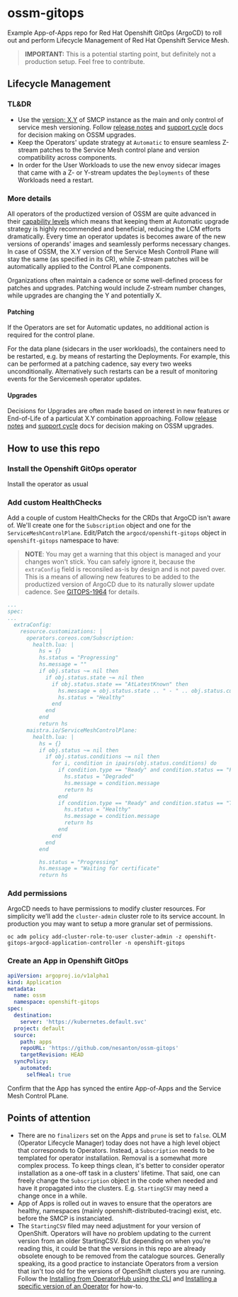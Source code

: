 # ossm-gitops

Example App-of-Apps repo for Red Hat Openshift GitOps (ArgoCD) to roll out and perform Lifecycle Management of Red Hat Openshift Service Mesh.

>**IMPORTANT:** This is a potential starting point, but definitely not a production setup. Feel free to contribute.

## Lifecycle Management

### TL&DR

* Use the [version: X.Y](https://github.com/nesanton/ossm-gitops/blob/ac07b486544349ff76eb9a5f2595b7bb5a0fa923/smcp/smcp.yml#L30) of SMCP instance as the main and only control of service mesh versioning. Follow [release notes](https://docs.openshift.com/container-platform/4.13/service_mesh/v2x/servicemesh-release-notes.html#component-versions-included-in-red-hat-openshift-service-mesh-version-2-4) and [support cycle](https://access.redhat.com/support/policy/updates/openshift#ossm) docs for decision making on OSSM upgrades.
* Keep the Operators' update strategy at `Automatic` to ensure seamless Z-stream patches to the Service Mesh control plane and version compatibility across components.
* In order for the User Workloads to use the new envoy sidecar images that came with a Z- or Y-stream updates the `Deployments` of these Workloads need a restart.

### More details

All operators of the productized version of OSSM are quite advanced in their [capability levels](https://sdk.operatorframework.io/docs/overview/operator-capabilities/) which means that keeping them at Automatic upgrade strategy is highly recommended and beneficial, reducing the LCM efforts dramatically. Every time an operator updates is becomes aware of the new versions of operands' images and seamlessly performs necessary changes. In case of OSSM, the X.Y version of the Service Mesh Controll Plane will stay the same (as specified in its CR), while Z-stream patches will be automatically applied to the Control PLane components.

Organizations often maintain a cadence or some well-defined process for patches and upgrades. Patching would include Z-stream number changes, while upgrades are changing the Y and potentially X.

#### Patching

If the Operators are set for Automatic updates, no additional action is required for the control plane.

For the data plane (sidecars in the user workloads), the containers need to be restarted, e.g. by means of restarting the Deployments. For example, this can be performed at a patching cadence, say every two weeks unconditionally. Alternatively such restarts can be a result of monitoring events for the Servicemesh operator updates. 

#### Upgrades

Decisions for Upgrades are often made based on interest in new features or End-of-Life of a particulat X.Y combination approaching. Follow [release notes](https://docs.openshift.com/container-platform/4.13/service_mesh/v2x/servicemesh-release-notes.html#component-versions-included-in-red-hat-openshift-service-mesh-version-2-4) and [support cycle](https://access.redhat.com/support/policy/updates/openshift#ossm) docs for decision making on OSSM upgrades.

## How to use this repo

### Install the Openshift GitOps operator

Install the operator as usual

### Add custom HealthChecks

Add a couple of custom HealthChecks for the CRDs that ArgoCD isn't aware of. We'll create one for the `Subscription` object and one for the `ServiceMeshControlPlane`.
Edit/Patch the `argocd/openshift-gitops` object in `openshift-gitops` namespace to have:

>**NOTE**: You may get a warning that this object is managed and your changes won't stick. You can safely ignore it, because the `extraConfig` field is reconsiled as-is by design and is not paved over. This is a means of allowing new features to be added to the productized version of ArgoCD due to its naturally slower update cadence. See [GITOPS-1964](https://issues.redhat.com/browse/GITOPS-1964) for details.

```yaml
...
spec:
...
  extraConfig:
    resource.customizations: |
      operators.coreos.com/Subscription:
        health.lua: |
          hs = {}
          hs.status = "Progressing"
          hs.message = ""
          if obj.status ~= nil then
            if obj.status.state ~= nil then
              if obj.status.state == "AtLatestKnown" then
                hs.message = obj.status.state .. " - " .. obj.status.currentCSV
                hs.status = "Healthy"
              end
            end
          end
          return hs
      maistra.io/ServiceMeshControlPlane:
        health.lua: |
          hs = {}
          if obj.status ~= nil then
            if obj.status.conditions ~= nil then
              for i, condition in ipairs(obj.status.conditions) do
                if condition.type == "Ready" and condition.status == "False" then
                  hs.status = "Degraded"
                  hs.message = condition.message
                  return hs
                end
                if condition.type == "Ready" and condition.status == "True" then
                  hs.status = "Healthy"
                  hs.message = condition.message
                  return hs
                end
              end
            end
          end

          hs.status = "Progressing"
          hs.message = "Waiting for certificate"
          return hs
```

### Add permissions

ArgoCD needs to have permissions to modify cluster resources. For simplicity we'll add the `cluster-admin` cluster role to its service account. In production you may want to setup a more granular set of permissions.

`oc adm policy add-cluster-role-to-user cluster-admin -z openshift-gitops-argocd-application-controller -n openshift-gitops`

### Create an App in Openshift GitOps

```yaml
apiVersion: argoproj.io/v1alpha1
kind: Application
metadata:
  name: ossm
  namespace: openshift-gitops
spec:
  destination:
    server: 'https://kubernetes.default.svc'
  project: default
  source:
    path: apps
    repoURL: 'https://github.com/nesanton/ossm-gitops'
    targetRevision: HEAD
  syncPolicy:
    automated:
      selfHeal: true
```

Confirm that the App has synced the entire App-of-Apps and the Service Mesh Control PLane.

## Points of attention

* There are no `finalizers` set on the Apps and `prune` is set to `false`. OLM (Operator Lifecycle Manager) today does not have a high level object that corresponds to Operators. Instead, a `Subscription` needs to be templated for operator installatiion. Removal is a somewhat more complex process. To keep things clean, it's better to consider operator installation as a one-off task in a clusters' lifetime. That said, one can freely change the `Subscription` object in the code when needed and have it propagated into the clusters. E.g. `StartingCSV` may need a change once in a while.
* App of Apps is rolled out in waves to ensure that the operators are healthy, namespaces (mainly openshift-distributed-tracing) exist, etc. before the SMCP is instanciated.
* The `StartingCSV` filed may need adjustment for your version of OpenShift. Operators will have no problem updating to the current version from an older StartingCSV. But depending on when you're reading this, it could be that the versions in this repo are already obsolete enough to be removed from the catalogue sources. Generally speaking, its a good practice to instanciate Operators from a version that isn't too old for the versions of OpenShift clusters you are running. Follow the [Installing from OperatorHub using the CLI](https://docs.openshift.com/container-platform/4.13/operators/admin/olm-adding-operators-to-cluster.html#olm-installing-operator-from-operatorhub-using-cli_olm-adding-operators-to-a-cluster) and [Installing a specific version of an Operator](https://docs.openshift.com/container-platform/4.13/operators/admin/olm-adding-operators-to-cluster.html#olm-installing-specific-version-cli_olm-adding-operators-to-a-cluster) for how-to.

##
